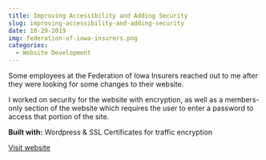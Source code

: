 ```yaml
---
title: Improving Accessibility and Adding Security
slug: improving-accessibility-and-adding-security
date: 10-29-2019
img: federation-of-iowa-insurers.png
categories:
  - Website Development
---
```


Some employees at the Federation of Iowa Insurers reached out to me after they were looking for some changes to their website.

<!--more-->

I worked on security for the website with encryption, as well as a members-only section of the website which requires the user to enter a password to access that portion of the site.

**Built with:** Wordpress & SSL Certificates for traffic encryption

[Visit website](http://federationofiowainsurers.com)